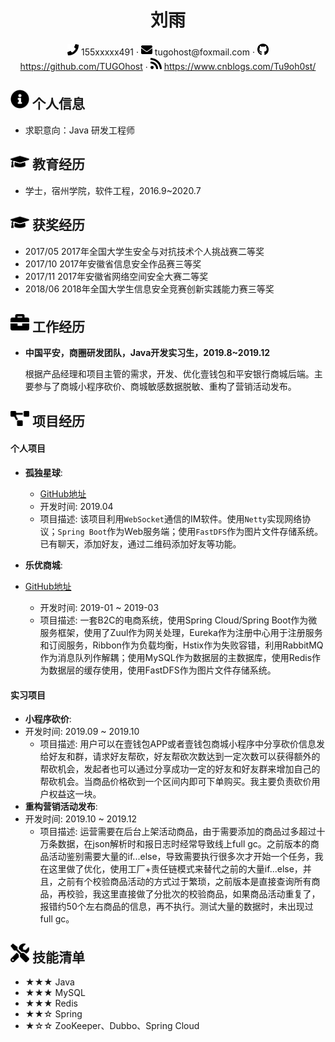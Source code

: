  <center>
     <h1>刘雨</h1>
     <div>
         <span>
             <img src="assets/phone-solid.svg" width="18px">
             155xxxxx491
         </span>
         ·
         <span>
             <img src="assets/envelope-solid.svg" width="18px">
             tugohost@foxmail.com
         </span>
         ·
         <span>
             <img src="assets/github-brands.svg" width="18px">
             <a href="https://github.com/TUGOhost">https://github.com/TUGOhost</a>
         </span>
         ·
         <span>
             <img src="assets/rss-solid.svg" width="18px">
             <a href="https://www.cnblogs.com/Tu9oh0st/">https://www.cnblogs.com/Tu9oh0st/</a>
         </span>
     </div>
 </center>

 ## <img src="assets/info-circle-solid.svg" width="30px"> 个人信息 

 - 求职意向：Java 研发工程师

## <img src="assets/graduation-cap-solid.svg" width="30px"> 教育经历

- 学士，宿州学院，软件工程，2016.9~2020.7
## <img src="assets/graduation-cap-solid.svg" width="30px"> 获奖经历
- 2017/05 2017年全国大学生安全与对抗技术个人挑战赛二等奖
- 2017/10 2017年安徽省信息安全作品赛三等奖
- 2017/11 2017年安徽省网络空间安全大赛二等奖
- 2018/06 2018年全国大学生信息安全竞赛创新实践能力赛三等奖  

## <img src="assets/briefcase-solid.svg" width="30px"> 工作经历

- **中国平安，商圈研发团队，Java开发实习生，2019.8~2019.12**

   根据产品经理和项目主管的需求，开发、优化壹钱包和平安银行商城后端。主要参与了商城小程序砍价、商城敏感数据脱敏、重构了营销活动发布。

## <img src="assets/project-diagram-solid.svg" width="30px"> 项目经历

#### 个人项目

- **孤独星球**:
  - [GitHub地址](https://github.com/TUGOhost/LonelyPlanet)
  - 开发时间: 2019.04
  - 项目描述: 该项目利用`WebSocket`通信的IM软件。使用`Netty`实现网络协议；`Spring Boot`作为Web服务端；使用`FastDFS`作为图片文件存储系统。已有聊天，添加好友，通过二维码添加好友等功能。

- **乐优商城**:
- [GitHub地址]( https://github.com/TUGOhost/leyou )
  - 开发时间: 2019-01 ~ 2019-03
  - 项目描述:  一套B2C的电商系统，使用Spring Cloud/Spring Boot作为微服务框架，使用了Zuul作为网关处理，Eureka作为注册中心用于注册服务和订阅服务，Ribbon作为负载均衡，Hstix作为失败容错，利用RabbitMQ作为消息队列作解耦；使用MySQL作为数据层的主数据库，使用Redis作为数据层的缓存使用，使用FastDFS作为图片文件存储系统。 

#### 实习项目


- **小程序砍价**:
- 开发时间: 2019.09 ~ 2019.10
  - 项目描述: 用户可以在壹钱包APP或者壹钱包商城小程序中分享砍价信息发给好友和群，请求好友帮砍，好友帮砍次数达到一定次数可以获得额外的帮砍机会，发起者也可以通过分享成功一定的好友和好友群来增加自己的帮砍机会。当商品价格砍到一个区间内即可下单购买。我主要负责砍价用户权益这一块。
- **重构营销活动发布**: 
- 开发时间: 2019.10 ~ 2019.12
  - 项目描述: 运营需要在后台上架活动商品，由于需要添加的商品过多超过十万条数据，在json解析时和报日志时经常导致线上full gc。之前版本的商品活动鉴别需要大量的if...else，导致需要执行很多次才开始一个任务，我在这里做了优化，使用工厂+责任链模式来替代之前的大量if...else，并且，之前有个校验商品活动的方式过于繁琐，之前版本是直接查询所有商品，再校验，我这里直接做了分批次的校验商品，如果商品活动重复了，报错约50个左右商品的信息，再不执行。测试大量的数据时，未出现过full gc。

##  <img src="assets/tools-solid.svg" width="30px"> 技能清单

- ★★★ Java
- ★★★ MySQL
- ★★★ Redis
- ★★☆ Spring
- ★☆☆ ZooKeeper、Dubbo、Spring Cloud